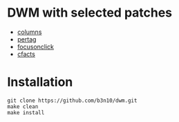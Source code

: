 # DWM with selected patches

- [columns](https://dwm.suckless.org/patches/columns/)
- [pertag](https://dwm.suckless.org/patches/pertag/)
- [focusonclick](https://dwm.suckless.org/patches/focusonclick/)
- [cfacts](https://dwm.suckless.org/patches/cfacts/)

# Installation

```
git clone https://github.com/b3n10/dwm.git
make clean
make install
```

